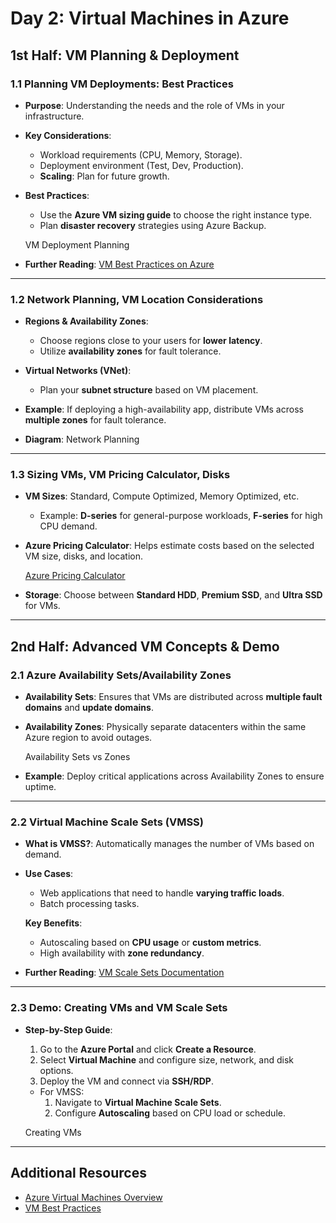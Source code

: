 # Day 2: Virtual Machines in Azure

## 1st Half: VM Planning & Deployment

### 1.1 Planning VM Deployments: Best Practices
- **Purpose**: Understanding the needs and the role of VMs in your infrastructure.
- **Key Considerations**:
  - Workload requirements (CPU, Memory, Storage).
  - Deployment environment (Test, Dev, Production).
  - **Scaling**: Plan for future growth.
- **Best Practices**:
  - Use the **Azure VM sizing guide** to choose the right instance type.
  - Plan **disaster recovery** strategies using Azure Backup.
  
  VM Deployment Planning

- **Further Reading**: [VM Best Practices on Azure](https://docs.microsoft.com/en-us/azure/virtual-machines/linux/best-practices)

---

### 1.2 Network Planning, VM Location Considerations
- **Regions & Availability Zones**:
  - Choose regions close to your users for **lower latency**.
  - Utilize **availability zones** for fault tolerance.
- **Virtual Networks (VNet)**:
  - Plan your **subnet structure** based on VM placement.
  
- **Example**: If deploying a high-availability app, distribute VMs across **multiple zones** for fault tolerance.

- **Diagram**: 
  Network Planning

---

### 1.3 Sizing VMs, VM Pricing Calculator, Disks
- **VM Sizes**: Standard, Compute Optimized, Memory Optimized, etc.
  - Example: **D-series** for general-purpose workloads, **F-series** for high CPU demand.
- **Azure Pricing Calculator**: Helps estimate costs based on the selected VM size, disks, and location.
  
  [Azure Pricing Calculator](https://azure.microsoft.com/en-us/pricing/calculator/)
  
- **Storage**: Choose between **Standard HDD**, **Premium SSD**, and **Ultra SSD** for VMs.

---

## 2nd Half: Advanced VM Concepts & Demo

### 2.1 Azure Availability Sets/Availability Zones
- **Availability Sets**: Ensures that VMs are distributed across **multiple fault domains** and **update domains**.
- **Availability Zones**: Physically separate datacenters within the same Azure region to avoid outages.
  
  Availability Sets vs Zones

- **Example**: Deploy critical applications across Availability Zones to ensure uptime.

---

### 2.2 Virtual Machine Scale Sets (VMSS)
- **What is VMSS?**: Automatically manages the number of VMs based on demand.
- **Use Cases**:
  - Web applications that need to handle **varying traffic loads**.
  - Batch processing tasks.
  
  **Key Benefits**:
  - Autoscaling based on **CPU usage** or **custom metrics**.
  - High availability with **zone redundancy**.
  
- **Further Reading**: [VM Scale Sets Documentation](https://docs.microsoft.com/en-us/azure/virtual-machine-scale-sets/)

---

### 2.3 Demo: Creating VMs and VM Scale Sets
- **Step-by-Step Guide**:
  1. Go to the **Azure Portal** and click **Create a Resource**.
  2. Select **Virtual Machine** and configure size, network, and disk options.
  3. Deploy the VM and connect via **SSH/RDP**.
  
  - For VMSS:
    1. Navigate to **Virtual Machine Scale Sets**.
    2. Configure **Autoscaling** based on CPU load or schedule.

  Creating VMs

---

## Additional Resources

- [Azure Virtual Machines Overview](https://docs.microsoft.com/en-us/azure/virtual-machines/)
- [VM Best Practices](https://docs.microsoft.com/en-us/azure/architecture/framework/scalability/virtual-machine-scale-sets)

